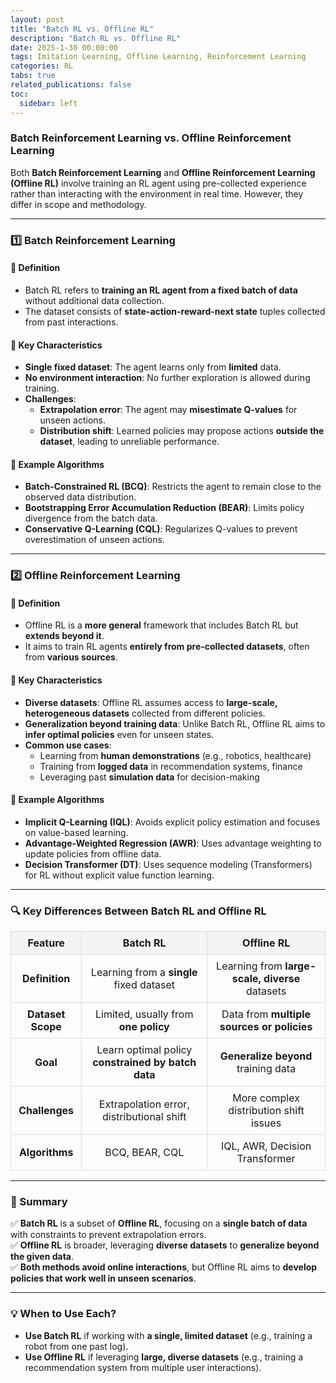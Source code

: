 ```yaml
---
layout: post
title: "Batch RL vs. Offline RL"
description: "Batch RL vs. Offline RL"
date: 2025-1-30 00:00:00
tags: Imitation Learning, Offline Learning, Reinforcement Learning
categories: RL
tabs: true
related_publications: false
toc:
  sidebar: left
---
```


### **Batch Reinforcement Learning vs. Offline Reinforcement Learning**

Both **Batch Reinforcement Learning** and **Offline Reinforcement Learning (Offline RL)** involve training an RL agent using pre-collected experience rather than interacting with the environment in real time. However, they differ in scope and methodology.

---

### **1️⃣ Batch Reinforcement Learning**
#### 📌 **Definition**
- Batch RL refers to **training an RL agent from a fixed batch of data** without additional data collection.
- The dataset consists of **state-action-reward-next state** tuples collected from past interactions.

#### 📌 **Key Characteristics**
- **Single fixed dataset**: The agent learns only from **limited** data.
- **No environment interaction**: No further exploration is allowed during training.
- **Challenges**:
  - **Extrapolation error**: The agent may **misestimate Q-values** for unseen actions.
  - **Distribution shift**: Learned policies may propose actions **outside the dataset**, leading to unreliable performance.

#### 📌 **Example Algorithms**
- **Batch-Constrained RL (BCQ)**: Restricts the agent to remain close to the observed data distribution.
- **Bootstrapping Error Accumulation Reduction (BEAR)**: Limits policy divergence from the batch data.
- **Conservative Q-Learning (CQL)**: Regularizes Q-values to prevent overestimation of unseen actions.

---

### **2️⃣ Offline Reinforcement Learning**
#### 📌 **Definition**
- Offline RL is a **more general** framework that includes Batch RL but **extends beyond it**.
- It aims to train RL agents **entirely from pre-collected datasets**, often from **various sources**.

#### 📌 **Key Characteristics**
- **Diverse datasets**: Offline RL assumes access to **large-scale, heterogeneous datasets** collected from different policies.
- **Generalization beyond training data**: Unlike Batch RL, Offline RL aims to **infer optimal policies** even for unseen states.
- **Common use cases**:
  - Learning from **human demonstrations** (e.g., robotics, healthcare)
  - Training from **logged data** in recommendation systems, finance
  - Leveraging past **simulation data** for decision-making

#### 📌 **Example Algorithms**
- **Implicit Q-Learning (IQL)**: Avoids explicit policy estimation and focuses on value-based learning.
- **Advantage-Weighted Regression (AWR)**: Uses advantage weighting to update policies from offline data.
- **Decision Transformer (DT)**: Uses sequence modeling (Transformers) for RL without explicit value function learning.

---

### **🔍 Key Differences Between Batch RL and Offline RL**

<style>
  table {
    width: 100%;
    border-collapse: collapse;
  }
  
  th, td {
    border: 1px solid #ddd; /* 테이블 선 추가 */
    padding: 8px;
    text-align: center;
  }
  
  th {
    background-color: #f4f4f4;
  }
</style>

| Feature            | **Batch RL**                                       | **Offline RL**                                    |
|--------------------|--------------------------------------------------|--------------------------------------------------|
| **Definition**     | Learning from a **single** fixed dataset          | Learning from **large-scale, diverse** datasets  |
| **Dataset Scope**  | Limited, usually from **one policy**              | Data from **multiple sources or policies**       |
| **Goal**          | Learn optimal policy **constrained by batch data** | **Generalize beyond** training data              |
| **Challenges**    | Extrapolation error, distributional shift          | More complex distribution shift issues          |
| **Algorithms**    | BCQ, BEAR, CQL                                     | IQL, AWR, Decision Transformer                  |

---

### **🔹 Summary**
✅ **Batch RL** is a subset of **Offline RL**, focusing on a **single batch of data** with constraints to prevent extrapolation errors.  
✅ **Offline RL** is broader, leveraging **diverse datasets** to **generalize beyond the given data**.  
✅ **Both methods avoid online interactions**, but Offline RL aims to **develop policies that work well in unseen scenarios**.  

---

### **💡 When to Use Each?**
- **Use Batch RL** if working with **a single, limited dataset** (e.g., training a robot from one past log).
- **Use Offline RL** if leveraging **large, diverse datasets** (e.g., training a recommendation system from multiple user interactions).
